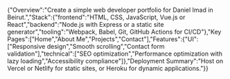 {"Overview":"Create a simple web developer portfolio for Daniel Imad in Beirut.","Stack":{"frontend":"HTML, CSS, JavaScript, Vue.js or React","backend":"Node.js with Express or a static site generator","tooling":"Webpack, Babel, Git, GitHub Actions for CI/CD"},"Key Pages":["Home","About Me","Projects","Contact"],"Features":{"UI":["Responsive design","Smooth scrolling","Contact form validation"],"technical":["SEO optimization","Performance optimization with lazy loading","Accessibility compliance"]},"Deployment Summary":"Host on Vercel or Netlify for static sites, or Heroku for dynamic applications."}}